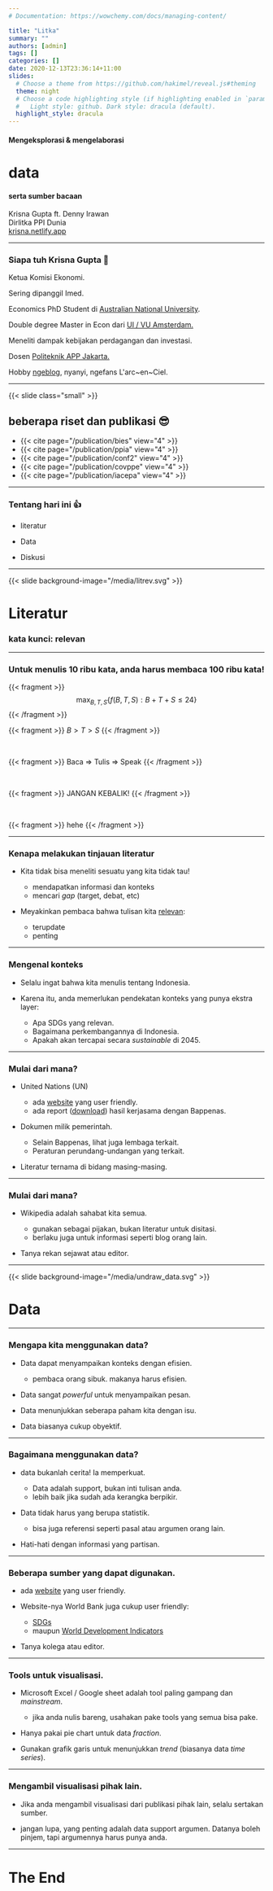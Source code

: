 ```yaml
---
# Documentation: https://wowchemy.com/docs/managing-content/

title: "Litka"
summary: ""
authors: [admin]
tags: []
categories: []
date: 2020-12-13T23:36:14+11:00
slides:
  # Choose a theme from https://github.com/hakimel/reveal.js#theming
  theme: night
  # Choose a code highlighting style (if highlighting enabled in `params.toml`)
  #   Light style: github. Dark style: dracula (default).
  highlight_style: dracula
---
```


#### Mengeksplorasi & mengelaborasi

# data
#### serta sumber bacaan

Krisna Gupta ft. Denny Irawan  
Dirlitka PPI Dunia   
[krisna.netlify.app](https://krisna.netlify.app/)

---

### Siapa tuh Krisna Gupta 👀

Ketua Komisi Ekonomi.  

Sering dipanggil Imed.  

Economics PhD Student di [Australian National University](https://crawford.anu.edu.au/people/phd/krisna-gupta).  

Double degree Master in Econ dari [UI / VU Amsterdam.](http://ppia.feb.ui.ac.id/en/joint-degree-with-vrije-universiteit-amsterdam/)  

Meneliti dampak kebijakan perdagangan dan investasi.  

Dosen [Politeknik APP Jakarta.](https://poltekapp.ac.id/)  

Hobby [ngeblog](https://krisna.netlify.app), nyanyi, ngefans L'arc~en~Ciel.

---

{{< slide class="small" >}}

## beberapa riset dan publikasi 😎

- {{< cite page="/publication/bies" view="4" >}}
- {{< cite page="/publication/ppia" view="4" >}}
- {{< cite page="/publication/conf2" view="4" >}}
- {{< cite page="/publication/covppe" view="4" >}}
- {{< cite page="/publication/iacepa" view="4" >}}

---

### Tentang hari ini 👍

- literatur

- Data

- Diskusi

---

{{< slide background-image="/media/litrev.svg" >}}

# Literatur

### kata kunci: relevan

---

### Untuk menulis 10 ribu kata, anda harus membaca 100 ribu kata!

{{< fragment >}} $$\max_{B,T,S} \{f(B,T,S): B+T+S \leq 24\}$$ {{< /fragment >}}

{{< fragment >}} $B>T>S$ {{< /fragment >}}

</Br>

{{< fragment >}} Baca $\Rightarrow$ Tulis $\Rightarrow$ Speak {{< /fragment >}}

</Br>

{{< fragment >}} JANGAN KEBALIK! {{< /fragment >}}

</Br>

{{< fragment >}} hehe {{< /fragment >}}

---
### Kenapa melakukan tinjauan literatur

- Kita tidak bisa meneliti sesuatu yang kita tidak tau!
  - mendapatkan informasi dan konteks
  - mencari *gap* (target, debat, etc)
  
- Meyakinkan pembaca bahwa tulisan kita <ins>relevan</ins>:
  - terupdate
  - penting

---

### Mengenal konteks

- Selalu ingat bahwa kita menulis tentang Indonesia.

- Karena itu, anda memerlukan pendekatan konteks yang punya ekstra layer:
  - Apa SDGs yang relevan.
  - Bagaimana perkembangannya di Indonesia.
  - Apakah akan tercapai secara *sustainable* di 2045.

---
### Mulai dari mana?

- United Nations (UN)
  - ada [website](https://sdgs.un.org/goals) yang user friendly.
  - ada report ([download](https://sustainabledevelopment.un.org/content/documents/2380320190712_Final_VNR_2019_INDONESIA.pdf)) hasil kerjasama dengan Bappenas.

- Dokumen milik pemerintah.
  - Selain Bappenas, lihat juga lembaga terkait.
  - Peraturan perundang-undangan yang terkait.

- Literatur ternama di bidang masing-masing.

---

### Mulai dari mana?

- Wikipedia adalah sahabat kita semua.
  - gunakan sebagai pijakan, bukan literatur untuk disitasi.
  - berlaku juga untuk informasi seperti blog orang lain.

- Tanya rekan sejawat atau editor.

---

{{< slide background-image="/media/undraw_data.svg" >}}

# Data

---

### Mengapa kita menggunakan data?

- Data dapat menyampaikan konteks dengan efisien.
  - pembaca orang sibuk. makanya harus efisien.

- Data sangat *powerful* untuk menyampaikan pesan.

- Data menunjukkan seberapa paham kita dengan isu.

- Data biasanya cukup obyektif.

---

### Bagaimana menggunakan data?

- data bukanlah cerita! Ia memperkuat.
  - Data adalah support, bukan inti tulisan anda.
  - lebih baik jika sudah ada kerangka berpikir.

- Data tidak harus yang berupa statistik.
  - bisa juga referensi seperti pasal atau argumen orang lain.

- Hati-hati dengan informasi yang partisan.

---

### Beberapa sumber yang dapat digunakan.

- ada [website](https://sdgs.un.org/goals) yang user friendly.

- Website-nya World Bank juga cukup user friendly:
  - [SDGs](https://datatopics.worldbank.org/sdgs/)
  - maupun [World Development Indicators](https://data.worldbank.org/)

- Tanya kolega atau editor.

---

### Tools untuk visualisasi.

- Microsoft Excel / Google sheet adalah tool paling gampang dan *mainstream*.
  - jika anda nulis bareng, usahakan pake tools yang semua bisa pake.

- Hanya pakai pie chart untuk data *fraction*.

- Gunakan grafik garis untuk menunjukkan *trend* (biasanya data *time series*).

---

### Mengambil visualisasi pihak lain.

- Jika anda mengambil visualisasi dari publikasi pihak lain, selalu sertakan sumber.

- jangan lupa, yang penting adalah data support argumen. Datanya boleh pinjem, tapi argumennya harus punya anda.

---

# The End